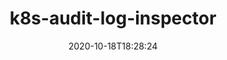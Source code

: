 ---
date: '2020-10-18T18:28:24'
draft: false
metadata:
  description: null
  homepage: null
  name: k8s-audit-log-inspector
  owner:
    github_url: https://github.com/ferozsalam
    login: ferozsalam
    name: Feroz Salam
    url: https://padlock.argh.in
  url: https://github.com/ferozsalam/k8s-audit-log-inspector
tags:
- k8s
title: k8s-audit-log-inspector
type: tool
---
